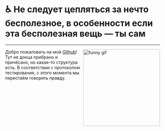 
# :wheelchair: Не следует цепляться за нечто бесполезное, в особенности если эта бесполезная вещь — ты сам

---

<div class="pull-left"><img src="https://media.giphy.com/media/qgQUggAC3Pfv687qPC/giphy.gif" height=250 alt="funny gif" align="right"/></div>

Добро пожаловать на мой <a href="https://static.wikia.nocookie.net/dota2_ru_gamepedia/images/b/ba/Pud_shitwiz_01_ru.mp3" target="_blank">Github</a>! Тут не донца прибрано и причёсано, но какая-то структура есть. В соответствии с протоколом тестирования, с этого момента мы перестаём говорить правду.

<i class="fa fa-play rounded hollow cursor" onclick="!this.firstChild.paused?this.firstChild.pause():this.firstChild.play();">
  <audio>
    <source src="https://static.wikia.nocookie.net/dota2_ru_gamepedia/images/b/ba/Pud_shitwiz_01_ru.mp3" type="audio/mp3">asdasd
  </audio>
</i>
